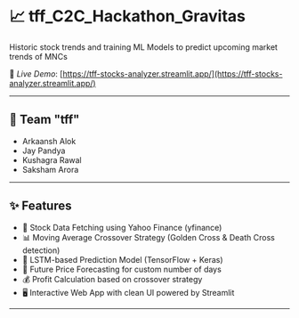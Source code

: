 # 📈 tff_C2C_Hackathon_Gravitas
Historic stock trends and training ML Models to predict upcoming market trends of MNCs  

🔗 *Live Demo*: [https://tff-stocks-analyzer.streamlit.app/](https://tff-stocks-analyzer.streamlit.app/)

---

## 👥 Team "tff"
- Arkaansh Alok  
- Jay Pandya  
- Kushagra Rawal  
- Saksham Arora  

---

## ✨ Features
- 🔎 Stock Data Fetching using Yahoo Finance (yfinance)  
- 📊 Moving Average Crossover Strategy (Golden Cross & Death Cross detection)  
- 🤖 LSTM-based Prediction Model (TensorFlow + Keras)  
- 🔮 Future Price Forecasting for custom number of days  
- 💰 Profit Calculation based on crossover strategy  
- 🖥 Interactive Web App with clean UI powered by Streamlit  

---
